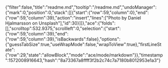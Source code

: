{"filter":false,"title":"readme.md","tooltip":"/readme.md","undoManager":{"mark":0,"position":0,"stack":[[{"start":{"row":59,"column":0},"end":{"row":59,"column":39},"action":"insert","lines":["Photo by Daniel Hjalmarsson on Unsplash"],"id":30}]]},"ace":{"folds":[],"scrolltop":532.9375,"scrollleft":0,"selection":{"start":{"row":59,"column":39},"end":{"row":59,"column":39},"isBackwards":false},"options":{"guessTabSize":true,"useWrapMode":false,"wrapToView":true},"firstLineState":{"row":29,"state":"allowBlock","mode":"ace/mode/markdown"}},"timestamp":1572008916643,"hash":"8a73367a8ffff3f2b2c74c7a7180b8012953e1a3"}